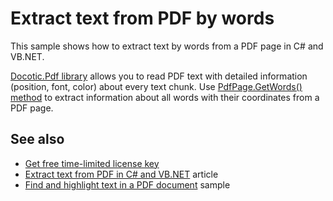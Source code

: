 # Extract text from PDF by words
This sample shows how to extract text by words from a PDF page in C# and VB.NET.

[Docotic.Pdf library](https://bitmiracle.com/pdf-library/) allows you to read PDF text with detailed information (position, font, color) about every text chunk. Use [PdfPage.GetWords() method](https://bitmiracle.com/pdf-library/api/pdfpage-getwords) to extract information about all words with their coordinates from a PDF page.

## See also
* [Get free time-limited license key](https://bitmiracle.com/pdf-library/download-pdf-library.aspx)
* [Extract text from PDF in C# and VB.NET](https://bitmiracle.com/pdf-library/extract-text-from-pdf-in-net.aspx) article
* [Find and highlight text in a PDF document](/Samples/Text/FindAndHighlightText) sample